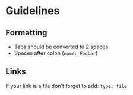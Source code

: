 # Guidelines

## Formatting

* Tabs should be converted to 2 spaces.
* Spaces after colon (`name: Foobar`)

## Links

If your link is a file don't forget to add: `type: file`